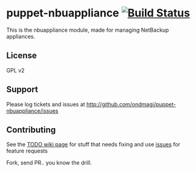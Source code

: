 puppet-nbuappliance [![Build Status](https://travis-ci.org/ondmagi/puppet-nbuappliance.svg?branch=master)](https://travis-ci.org/ondmagi/puppet-nbuappliance)
============

This is the nbuappliance module, made for managing NetBackup appliances.

License
-------

GPL v2

Support
-------

Please log tickets and issues at http://github.com/ondmagi/puppet-nbuappliance/issues

Contributing
-------

See the [TODO wiki page](https://github.com/ondmagi/puppet-nbuappliance/wiki/TODO) for stuff that needs fixing and use [issues](http://github.com/ondmagi/puppet-nbuappliance/issues) for feature requests

Fork, send PR.. you know the drill.
